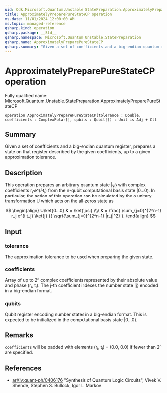 ```yaml
---
uid: Qdk.Microsoft.Quantum.Unstable.StatePreparation.ApproximatelyPreparePureStateCP
title: ApproximatelyPreparePureStateCP operation
ms.date: 11/01/2024 12:00:00 AM
ms.topic: managed-reference
qsharp.kind: operation
qsharp.package: __Std__
qsharp.namespace: Microsoft.Quantum.Unstable.StatePreparation
qsharp.name: ApproximatelyPreparePureStateCP
qsharp.summary: "Given a set of coefficients and a big-endian quantum register, prepares a state on that register described by the given coefficients, up to a given approximation tolerance."
---
```


# ApproximatelyPreparePureStateCP operation

Fully qualified name: Microsoft.Quantum.Unstable.StatePreparation.ApproximatelyPreparePureStateCP

```qsharp
operation ApproximatelyPreparePureStateCP(tolerance : Double, coefficients : ComplexPolar[], qubits : Qubit[]) : Unit is Adj + Ctl
```

## Summary
Given a set of coefficients and a big-endian quantum register,
prepares a state on that register described by the given coefficients,
up to a given approximation tolerance.

## Description
This operation prepares an arbitrary quantum
state |𝜓⟩ with complex coefficients rⱼ·𝒆^(𝒊·tⱼ) from
the n-qubit computational basis state |0...0⟩.
In particular, the action of this operation can be simulated by the
a unitary transformation U which acts on the all-zeros state as

$$
\begin{align}
    U\ket{0...0}
        & = \ket{\psi} \\\\
        & = \frac{
                \sum_{j=0}^{2^n-1} r_j e^{i t_j} \ket{j}
            }{
                \sqrt{\sum_{j=0}^{2^n-1} |r_j|^2}
            }.
\end{align}
$$

## Input
### tolerance
The approximation tolerance to be used when preparing the given state.

### coefficients
Array of up to 2ⁿ complex coefficients represented by their
absolute value and phase (rⱼ, tⱼ). The j-th coefficient
indexes the number state |j⟩ encoded in a big-endian format.

### qubits
Qubit register encoding number states in a big-endian format. This is
expected to be initialized in the computational basis state
|0...0⟩.

## Remarks
`coefficients` will be padded with
elements (rⱼ, tⱼ) = (0.0, 0.0) if fewer than 2ⁿ are
specified.

## References
- [arXiv:quant-ph/0406176](https://arxiv.org/abs/quant-ph/0406176)
  "Synthesis of Quantum Logic Circuits",
  Vivek V. Shende, Stephen S. Bullock, Igor L. Markov
